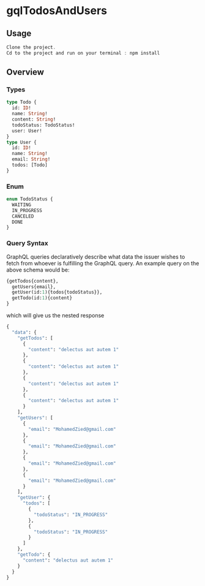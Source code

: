 ﻿# gqlTodosAndUsers
 
## Usage
```javascript
Clone the project.
Cd to the project and run on your terminal : npm install 

```
## Overview
### Types
```graphql
type Todo {
  id: ID!
  name: String!
  content: String!
  todoStatus: TodoStatus!
  user: User!
}
type User {
  id: ID!
  name: String!
  email: String!
  todos: [Todo]
}
```
### Enum
```graphql
enum TodoStatus {
  WAITING
  IN_PROGRESS
  CANCELED
  DONE
}
```
### Query Syntax
GraphQL queries declaratively describe what data the issuer wishes to fetch from
whoever is fulfilling the GraphQL query.
An example query on the above schema would be:

```graphql
{getTodos{content},
  getUsers{email},
  getUser(id:1){todos{todoStatus}},
  getTodo(id:1){content}
}
```
which will give us the nested response
```graphql
{
  "data": {
    "getTodos": [
      {
        "content": "delectus aut autem 1"
      },
      {
        "content": "delectus aut autem 1"
      },
      {
        "content": "delectus aut autem 1"
      },
      {
        "content": "delectus aut autem 1"
      }
    ],
    "getUsers": [
      {
        "email": "MohamedZied@gmail.com"
      },
      {
        "email": "MohamedZied@gmail.com"
      },
      {
        "email": "MohamedZied@gmail.com"
      },
      {
        "email": "MohamedZied@gmail.com"
      }
    ],
    "getUser": {
      "todos": [
        {
          "todoStatus": "IN_PROGRESS"
        },
        {
          "todoStatus": "IN_PROGRESS"
        }
      ]
    },
    "getTodo": {
      "content": "delectus aut autem 1"
    }
  }
}
```

